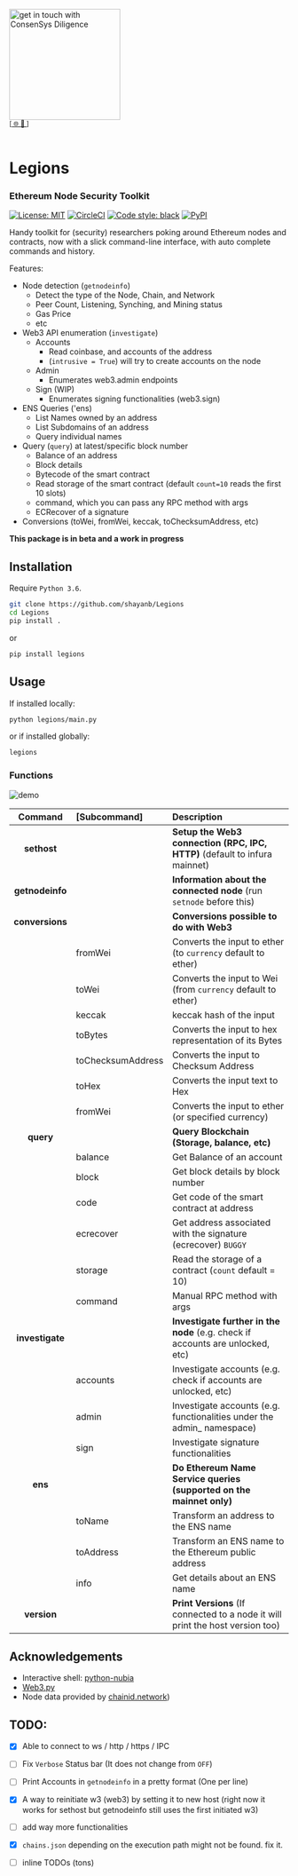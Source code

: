 [<img width="200" alt="get in touch with ConsenSys Diligence" src="https://user-images.githubusercontent.com/2865694/56826101-91dcf380-685b-11e9-937c-af49c2510aa0.png">](https://diligence.consensys.net)<br/>
<sup>
[[  🌐  ](https://diligence.consensys.net)  [  📩  ](mailto:diligence@consensys.net)]
</sup><br/><br/>


# Legions
### Ethereum Node Security Toolkit

[![License: MIT](https://img.shields.io/badge/License-MIT-blue.svg)](https://opensource.org/licenses/MIT)
[![CircleCI](https://circleci.com/gh/ConsenSys/Legions/tree/master.svg?style=shield)](https://circleci.com/gh/ConsenSys/Legions/tree/master)
[![Code style: black](https://img.shields.io/badge/code%20style-black-000000.svg)](https://github.com/ambv/black)
[![PyPI](https://img.shields.io/pypi/v/legions.svg)](https://pypi.org/project/legions/)


Handy toolkit for (security) researchers poking around Ethereum nodes and contracts, now with a slick command-line interface, with auto complete commands and history.

Features:
 - Node detection (`getnodeinfo`)
   - Detect the type of the Node, Chain, and Network
   - Peer Count, Listening, Synching, and Mining status
   - Gas Price
   - etc
 - Web3 API enumeration (`investigate`)
   - Accounts
     - Read coinbase, and accounts of the address
     - (`intrusive = True`) will try to create accounts on the node
   - Admin
     - Enumerates web3.admin endpoints
   - Sign (WIP)
     - Enumerates signing functionalities (web3.sign)
 - ENS Queries ('ens)
   - List Names owned by an address
   - List Subdomains of an address
   - Query individual names
 - Query (`query`) at latest/specific block number
   - Balance of an address
   - Block details
   - Bytecode of the smart contract
   - Read storage of the smart contract (default `count=10` reads the first 10 slots)
   - command, which you can pass any RPC method with args
   - ECRecover of a signature
 - Conversions (toWei, fromWei, keccak, toChecksumAddress, etc)


**This package is in beta and a work in progress**

## Installation

Require `Python 3.6`.

```bash
git clone https://github.com/shayanb/Legions
cd Legions
pip install .
```

or

```bash
pip install legions
```


## Usage

If installed locally:
```bash
python legions/main.py
```

or if installed globally:

```bash
legions
```

### Functions

![demo](https://github.com/shayanb/Legions/raw/master/assets/demo.gif "Demo")


|     Command     |   [Subcommand]    |                                  Description                                   |
| :-------------: | :---------------- | :----------------------------------------------------------------------------- |
|   **sethost**   |                   | **Setup the Web3 connection (RPC, IPC, HTTP)** (default to infura mainnet)     |
| **getnodeinfo** |                   | **Information about the connected node** (run `setnode` before this)           |
| **conversions** |                   | **Conversions possible to do with Web3**                                       |
|                 | fromWei           | Converts the input to ether (to `currency` default to ether)                   |
|                 | toWei             | Converts the input to Wei (from `currency` default to ether)                   |
|                 | keccak            | keccak hash of the input                                                       |
|                 | toBytes           | Converts the input to hex representation of its Bytes                          |
|                 | toChecksumAddress | Converts the input to Checksum Address                                         |
|                 | toHex             | Converts the input text to Hex                                                 |
|                 | fromWei           | Converts the input to ether (or specified currency)                            |
|    **query**    |                   | **Query Blockchain (Storage, balance, etc)**                                   |
|                 | balance           | Get Balance of an account                                                      |
|                 | block             | Get block details by block number                                              |
|                 | code              | Get code of the smart contract at address                                      |
|                 | ecrecover         | Get address associated with the signature (ecrecover)  `BUGGY`                 |
|                 | storage           | Read the storage of a contract (`count` default = 10)                          |
|                 | command           | Manual RPC method with args                                                    |
| **investigate** |                   | **Investigate further in the node** (e.g. check if accounts are unlocked, etc) |
|                 | accounts          | Investigate accounts (e.g. check if accounts are unlocked, etc)                |
|                 | admin             | Investigate accounts (e.g. functionalities under the admin_ namespace)         |
|                 | sign              | Investigate signature functionalities                                          |
|     **ens**     |                   | **Do Ethereum Name Service queries (supported on the mainnet only)**           |
|                 | toName            | Transform an address to the ENS name                                           |
|                 | toAddress         | Transform an ENS name to the Ethereum public address                           |
|                 | info              | Get details about an ENS name                                                  |
|   **version**   |                   | **Print Versions** (If connected to a node it will print the host version too) |




## Acknowledgements
 - Interactive shell: [python-nubia](https://github.com/facebookincubator/python-nubia)
 - [Web3.py](https://github.com/ethereum/web3.py/)
 - Node data provided by [chainid.network](https://chainid.network/))



## TODO:
  - [x] Able to connect to ws / http / https / IPC
  - [ ] Fix `Verbose` Status bar (It does not change from `OFF`)
  - [ ] Print Accounts in `getnodeinfo` in a pretty format (One per line)
  - [x] A way to reinitiate w3 (web3) by setting it to new host (right now it works for sethost but getnodeinfo still uses the first initiated w3)
  - [ ] add way more functionalities
  - [x] `chains.json` depending on the execution path might not be found. fix it.
  - [ ] inline TODOs (tons)


